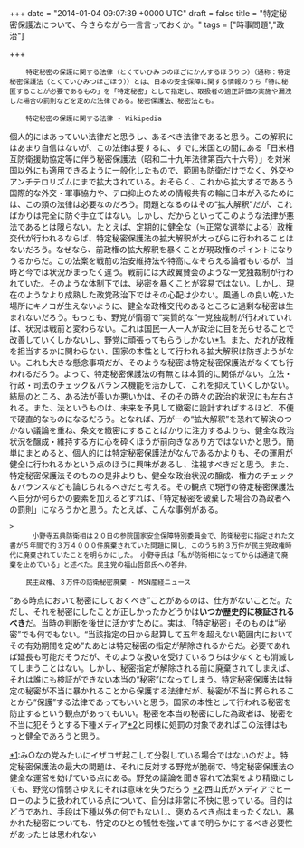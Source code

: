 
+++
date = "2014-01-04 09:07:39 +0000 UTC"
draft = false
title = "特定秘密保護法について、今さらながら一言言っておくか。"
tags = ["時事問題","政治"]

+++
>
        特定秘密の保護に関する法律（とくていひみつのほごにかんするほうりつ）（通称：特定秘密保護法（とくていひみつほごほう））とは、日本の安全保障に関する情報のうち「特に秘匿することが必要であるもの」を「特定秘密」として指定し、取扱者の適正評価の実施や漏洩した場合の罰則などを定めた法律である。秘密保護法、秘密法とも。

        特定秘密の保護に関する法律 - Wikipedia
    
個人的にはあっていい法律だと思うし、あるべき法律であると思う。この解釈にはあまり自信はないが、この法律は要するに、すでに米国との間にある「日米相互防衛援助協定等に伴う秘密保護法（昭和二十九年法律第百六十六号）」を対米国以外にも適用できるように一般化したもので、範囲も防衛だけでなく、外交やアンチテロリズムにまで拡大されている。おそらく、これから拡大するであろう国際的な外交・軍事協力や、テロ抑止のための情報共有の輪に日本が入るためには、この類の法律は必要なのだろう。問題となるのはその“拡大解釈”だが、こればかりは完全に防ぐ手立てはない。しかし、だからといってこのような法律が悪法であるとは限らない。たとえば、定期的に健全な（≒正常な選挙による）政権交代が行われるならば、特定秘密保護法の拡大解釈が大っぴらに行われることはないだろう。なぜなら、前政権の拡大解釈を暴くことが現政権のポイントになりうるからだ。この法案を戦前の治安維持法や特高になぞらえる論者もいるが、当時と今では状況がまったく違う。戦前には大政翼賛会のような一党独裁制が行われていた。そのような体制下では、秘密を暴くことが容易ではない。しかし、現在のようなより成熟した政党政治下ではその心配は少ない。風通しの良い乾いた場所にキノコが生えないように、健全な政権交代のあるところに過剰な秘密は生まれないだろう。もっとも、野党が惰弱で“実質的な”一党独裁制が行われていれば、状況は戦前と変わらない。これは国民一人一人が政治に目を光らせることで改善していくしかないし、野党に頑張ってもらうしかない<a href="#f1" name="fn1" title="み○なの党みたいにイザコザ起こして分裂している場合ではないのだよ。特定秘密保護法の最大の問題は、それに反対する野党が脆弱で、特定秘密保護法の健全な運営を妨げている点にある。野党の議論を聞き容れて法案をより精緻にしても、野党の惰弱さゆえにそれは意味を失うだろう">*1</a>。また、だれが政権を担当するかに関わらない、国家の本性として行われる拡大解釈は防ぎようがない。これも大きな懸念事項だが、そのような秘密は特定秘密保護法がなくても行われるだろう。よって、特定秘密保護法の有無とは本質的に関係がない。立法・行政・司法のチェック＆バランス機能を活かして、これを抑えていくしかない。結局のところ、ある法が善いか悪いかは、そのその時々の政治的状況にも左右される。また、法というものは、未来を予見して緻密に設計すればするほど、不便で硬直的なものになるだろう。となれば、万が一の“拡大解釈”を恐れて解決のつかない議論を重ね、条文を緻密にすることばかりに注力するよりも、健全な政治状況を醸成・維持する方に心を砕くほうが前向きなあり方ではないかと思う。簡単にまとめると、個人的には特定秘密保護法がなんであるかよりも、その運用が健全に行われるかという点のほうに興味があるし、注視すべきだと思う。また、特定秘密保護法そのものの是非よりも、健全な政治状況の醸成、権力のチェック＆バランスなども論じられるべきだと考える。その観点で現行の特定秘密保護法へ自分が何らかの要素を加えるとすれば、「特定秘密を破棄した場合の為政者への罰則」になろうかと思う。たとえば、こんな事例がある。

    >
        　小野寺五典防衛相は２０日の参院国家安全保障特別委員会で、防衛秘密に指定された文書が５年間で約３万４０００件廃棄されていた問題に関し、このうち約３万件が民主党政権時代に廃棄されていたことを明らかにした。　小野寺氏は「私が防衛相になってからは通達で廃棄を止めている」と述べた。民主党の福山哲郎氏への答弁。

        民主政権、３万件の防衛秘密廃棄 - MSN産経ニュース
    
“ある時点において秘密にしておくべき”ことがあるのは、仕方がないことだ。ただし、それを秘密にしたことが正しかったかどうかは**いつか歴史的に検証されるべき**だ。当時の判断を後世に活かすために。実は、「特定秘密」そのものは“秘密”でも何でもない。“当該指定の日から起算して五年を超えない範囲内においてその有効期間を定め”たあとは特定秘密の指定が解除されるからだ。必要であれば延長も可能だそうだが、そのような扱いを受けているうちは少なくとも消滅してしまうことはない。しかし、秘密指定が解除される前に廃棄されてしまえば、それは誰にも検証ができない本当の“秘密”になってしまう。特定秘密保護法は特定の秘密が不当に暴かれることから保護する法律だが、秘密が不当に葬られることから“保護”する法律であってもいいと思う。国家の本性として行われる秘密を防止するという観点があってもいい。秘密を本当の秘密にした為政者は、秘密を不当に犯そうとする下種メディア<a href="#f2" name="fn2" title="西山氏がメディアでヒーローのように扱われている点について、自分は非常に不快に思っている。目的はどうであれ、手段は下種以外の何でもないし、褒めるべき点はまったくない。暴かれた秘密についても、特定のひとの犠牲を強いてまで明らかにするべき必要性があったとは思われない">*2</a>と同様に処罰の対象であればこの法律はもっと健全であろうと思う。
<div class="footnote">
<a href="#fn1" name="f1" class="footnote-number">*1</a><span class="footnote-delimiter">:</span><span class="footnote-text">み○なの党みたいにイザコザ起こして分裂している場合ではないのだよ。特定秘密保護法の最大の問題は、それに反対する野党が脆弱で、特定秘密保護法の健全な運営を妨げている点にある。野党の議論を聞き容れて法案をより精緻にしても、野党の惰弱さゆえにそれは意味を失うだろう</span>
<a href="#fn2" name="f2" class="footnote-number">*2</a><span class="footnote-delimiter">:</span><span class="footnote-text">西山氏がメディアでヒーローのように扱われている点について、自分は非常に不快に思っている。目的はどうであれ、手段は下種以外の何でもないし、褒めるべき点はまったくない。暴かれた秘密についても、特定のひとの犠牲を強いてまで明らかにするべき必要性があったとは思われない</span>
</div>

